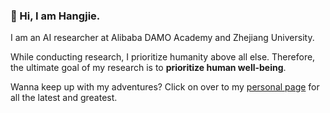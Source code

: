 ### 👋 Hi, I am Hangjie. 

I am an AI researcher at Alibaba DAMO Academy and Zhejiang University.

While conducting research, I prioritize humanity above all else. Therefore, the ultimate goal of my research is to **prioritize human well-being**.

Wanna keep up with my adventures? Click on over to my [personal page](https://jacobyuan7.github.io/) for all the latest and greatest.



<!--  2024-09-13 注释掉的
👋 Hi, I am Hangjie Yuan (**袁杭杰** in Chinese). 
I am currently a Ph.D. candidate from Zhejiang University supervised by Prof. [Dong Ni](https://person.zju.edu.cn/en/nidong), and a long-term research intern at Alibaba DAMO Academy. I am undertaking a visiting Ph.D. program at [MMLab@NTU](https://www.mmlab-ntu.com/), supervised by Prof. [Ziwei Liu](https://liuziwei7.github.io/).
Additionally, I am supervised by Prof. [Samuel Albanie](https://samuelalbanie.com/) (the University of Cambridge) and Dr. [Shiwei Zhang](https://scholar.google.com/citations?user=ZO3OQ-8AAAAJ&hl=en&oi=ao) (Alibaba DAMO Academy).

While conducting research, I prioritize humanity above all else. Therefore, the ultimate goal of my research is to **prioritize human well-being**.

Check out some of my cool projects: [InstructVideo](https://arxiv.org/abs/2312.12490), [VideoComposer](https://arxiv.org/abs/2306.02018), and the RLIP series ([RLIP](https://arxiv.org/abs/2209.01814) & [RLIPv2](https://arxiv.org/abs/2308.09351)).

Wanna keep up with my adventures? Click on over to my [personal page](https://jacobyuan7.github.io/) for all the latest and greatest. -->




<!-- You can know more about me on this [page](https://jacobyuan7.github.io/).-->

<!-- - 👋 Hi, I’m @JacobYuan7
- 👀 I’m interested in ...
- 🌱 I’m currently learning ...
- 💞️ I’m looking to collaborate on ...
- 📫 How to reach me ... -->

<!---
JacobYuan7/JacobYuan7 is a ✨ special ✨ repository because its `README.md` (this file) appears on your GitHub profile.
You can click the Preview link to take a look at your changes.
--->
